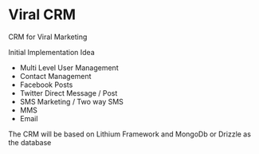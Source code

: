 Viral CRM
========

CRM for Viral Marketing

Initial Implementation Idea

- Multi Level User Management
- Contact Management
- Facebook Posts
- Twitter Direct Message / Post
- SMS Marketing / Two way SMS
- MMS
- Email

The CRM will be based on Lithium Framework and MongoDb or Drizzle as the database